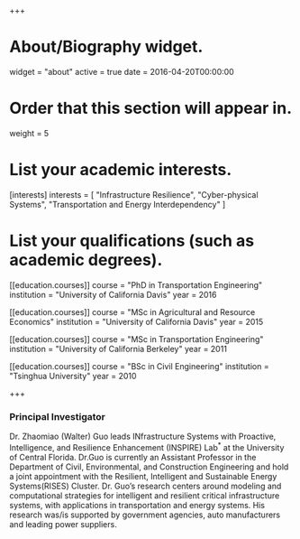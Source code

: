 +++
# About/Biography widget.
widget = "about"
active = true
date = 2016-04-20T00:00:00

# Order that this section will appear in.
weight = 5

# List your academic interests.
[interests]
  interests = [
    "Infrastructure Resilience",
    "Cyber-physical Systems",
    "Transportation and Energy Interdependency"
  ]

# List your qualifications (such as academic degrees).
[[education.courses]]
  course = "PhD in Transportation Engineering"
  institution = "University of California Davis"
  year = 2016

[[education.courses]]
  course = "MSc in Agricultural and Resource Economics"
  institution = "University of California Davis"
  year = 2015

[[education.courses]]
  course = "MSc in Transportation Engineering"
  institution = "University of California Berkeley"
  year = 2011

[[education.courses]]
  course = "BSc in Civil Engineering"
  institution = "Tsinghua University"
  year = 2010

+++

### Principal Investigator

Dr. Zhaomiao (Walter) Guo leads INfrastructure Systems with Proactive, Intelligence, and Resilience Enhancement (INSPIRE) Lab<sup>*</sup> at the University of Central Florida. Dr.Guo is currently an Assistant Professor in the Department of Civil, Environmental, and Construction Engineering and hold a joint appointment with the Resilient, Intelligent and Sustainable Energy Systems(RISES) Cluster. Dr. Guo’s research centers around modeling and computational strategies for intelligent and resilient critical infrastructure systems, with applications in transportation and energy systems. His research was/is supported by government agencies, auto manufacturers and leading power suppliers.

[//]: # (
<sup>*</sup>Multiple fully funded Ph.D. positions in INSPIRE lab for Spring/Fall 2020. The research areas broadly relate to network modeling and optimization, with applications in smart city, cyber-physical systems, and transportation & power system interactions. The candidates are expected to have a strong background in operations research, data science and/or computer science. Experiences in transportation and/or power system are preferred. If interested, please send your resume to Dr. Guo at guo@ucf.edu.)
